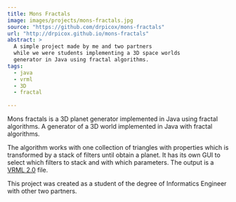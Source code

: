 ```yaml
---
title: Mons Fractals
image: images/projects/mons-fractals.jpg
source: "https://github.com/drpicox/mons-fractals"
url: "http://drpicox.github.io/mons-fractals"
abstract: > 
  A simple project made by me and two partners
  while we were students implementing a 3D space worlds
  generator in Java using fractal algorithms.
tags:
  - java
  - vrml
  - 3D
  - fractal
  
---
```

Mons fractals is a 3D planet generator implemented
in Java using fractal algorithms.
A generator of a 3D world implemented in Java with fractal algorithms.

The algorithm works with one collection of triangles with properties
which is transformed by a stack of filters until obtain a planet.
It has its own GUI to select which filters to stack and with which
parameters. The output is a 
[VRML 2.0](http://en.wikipedia.org/wiki/VRML) file.

This project was created as a student of the degree of Informatics Engineer
with other two partners.
